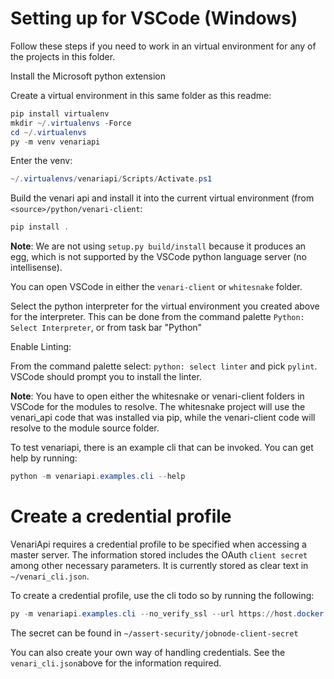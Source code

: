 # Setting up for VSCode (Windows)

Follow these steps if you need to work in an virtual environment for any of the projects in this folder.

Install the Microsoft python extension

Create a virtual environment in this same folder as this readme:

```ps1
pip install virtualenv
mkdir ~/.virtualenvs -Force
cd ~/.virtualenvs
py -m venv venariapi 
```

Enter the venv:

```ps1
~/.virtualenvs/venariapi/Scripts/Activate.ps1
```



Build the venari api and install it into the current virtual environment (from `<source>/python/venari-client`:

```ps1
pip install .
```

**Note**: We are not using `setup.py build/install` because it produces an egg, which is not supported by the VSCode python language server (no intellisense).

You can open VSCode in either the `venari-client` or `whitesnake` folder.

Select the python interpreter for the virtual environment you created above for the interpreter. This can be done from the command palette `Python: Select Interpreter`, or from task bar "Python" 

Enable Linting:

From the command palette select: `python: select linter` and pick `pylint`. VSCode should prompt you to install the linter.

**Note**: You have to open either the whitesnake or venari-client folders in VSCode for the modules to resolve. The whitesnake project will use the venari_api code that was installed via pip, while the venari-client code will resolve to the module source folder.



To test venariapi, there is an example cli that can be invoked. You can get help by running:

```ps1
python -m venariapi.examples.cli --help
```



# Create a credential profile

VenariApi requires a credential profile to be specified when accessing a master server. The information stored includes the OAuth `client secret` among other necessary parameters. It is currently stored as clear text in `~/venari_cli.json`. 

To create a credential profile, use the cli todo so by running the following:

```ps1
py -m venariapi.examples.cli --no_verify_ssl --url https://host.docker.internal:9000 login --client_id 5518f6f9-a3c2-4501-b4fa-dc183760ba4f
```

The secret can be found in `~/assert-security/jobnode-client-secret`

You can also create your own way of handling credentials. See the `venari_cli.json`above for the information required.

